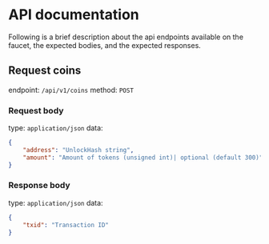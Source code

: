 # API documentation

Following is a brief description about the api endpoints available on the faucet,
the expected bodies, and the expected responses.

## Request coins

endpoint: `/api/v1/coins`
method: `POST`

### Request body

type: `application/json`
data: 

```json
{
	"address": "UnlockHash string",
	"amount": "Amount of tokens (unsigned int)| optional (default 300)"
}
```

### Response body

type: `application/json`
data:

```json
{
	"txid": "Transaction ID"
}
```


